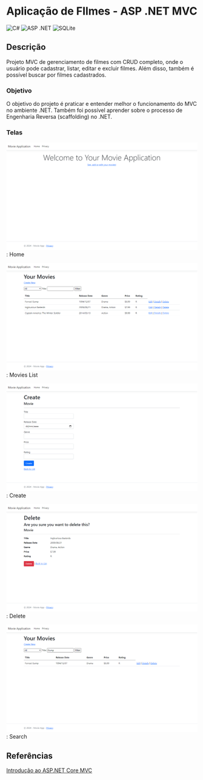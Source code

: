 # Aplicação de FIlmes - ASP .NET MVC
![C#](https://img.shields.io/badge/c%23-%23239120.svg?style=for-the-badge&logo=csharp&logoColor=white)
![ASP .NET](https://img.shields.io/badge/ASP_.NET-v8.0-808080?style=for-the-badge&logo=.net&logoColor=white&&labelColor=purple)
![SQLite](https://img.shields.io/badge/sqlite-%2307405e.svg?style=for-the-badge&logo=sqlite&logoColor=white)

## Descrição
Projeto MVC de gerenciamento de filmes com CRUD completo, onde o usuário pode cadastrar, listar, editar e excluir filmes. Além disso, também é possível buscar por filmes cadastrados.

### Objetivo
O objetivo do projeto é praticar e entender melhor o funcionamento do MVC no ambiente .NET. Também foi possível aprender sobre o processo de Engenharia Reversa (scaffolding) no .NET.

### Telas
![Home](docs/img/home.png): Home

![Movies](docs/img/movies.png): Movies List

![Create](docs/img/create.png): Create

![Delete](docs/img/delete.png): Delete

![Search](docs/img/search-keyword.png): Search


## Referências
[Introdução ao ASP.NET Core MVC](https://learn.microsoft.com/pt-br/aspnet/core/tutorials/first-mvc-app/start-mvc?view=aspnetcore-8.0&tabs=visual-studio)